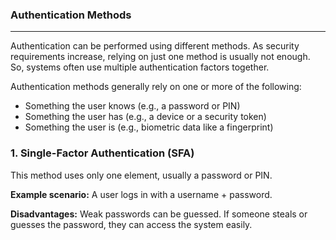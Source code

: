 ### Authentication Methods

---

Authentication can be performed using different methods. As security requirements increase, relying on just one method is usually not enough.
So, systems often use multiple authentication factors together.<br>

Authentication methods generally rely on one or more of the following:
- Something the user knows (e.g., a password or PIN)
- Something the user has (e.g., a device or a security token)
- Something the user is (e.g., biometric data like a fingerprint)

### 1. Single-Factor Authentication (SFA)
This method uses only one element, usually a password or PIN.

**Example scenario:**
A user logs in with a username + password.

**Disadvantages:**
Weak passwords can be guessed.
If someone steals or guesses the password, they can access the system easily.
